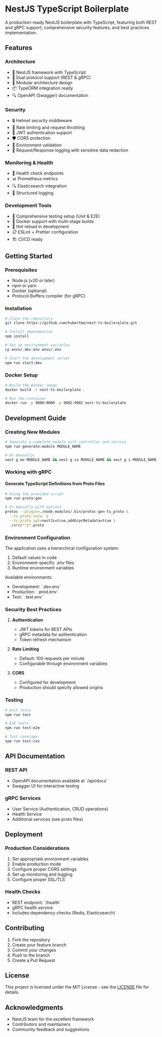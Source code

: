 # NestJS TypeScript Boilerplate

A production-ready NestJS boilerplate with TypeScript, featuring both REST and gRPC support, comprehensive security features, and best practices implementation.

## Features

### Architecture
- 🚀 NestJS framework with TypeScript
- 🔄 Dual protocol support (REST & gRPC)
- 🎯 Modular architecture design
- 📦 TypeORM integration ready
- 🔍 OpenAPI (Swagger) documentation

### Security
- 🔒 Helmet security middleware
- 🚦 Rate limiting and request throttling
- 🔑 JWT authentication support
- 🛡️ CORS protection
- 🔐 Environment validation
- 📝 Request/Response logging with sensitive data redaction

### Monitoring & Health
- 💓 Health check endpoints
- 📊 Prometheus metrics
- 🔍 Elasticsearch integration
- 📝 Structured logging

### Development Tools
- 🧪 Comprehensive testing setup (Unit & E2E)
- 🐳 Docker support with multi-stage builds
- 🔄 Hot reload in development
- 📋 ESLint + Prettier configuration
- 🏗️ CI/CD ready

## Getting Started

### Prerequisites
- Node.js (v20 or later)
- npm or yarn
- Docker (optional)
- Protocol Buffers compiler (for gRPC)

### Installation

```bash
# Clone the repository
git clone https://github.com/hubertme/nest-ts-boilerplate.git

# Install dependencies
npm install

# Set up environment variables
cp envs/.dev.env envs/.env

# Start the development server
npm run start:dev
```

### Docker Setup

```bash
# Build the Docker image
docker build -t nest-ts-boilerplate .

# Run the container
docker run -p 9000:9000 -p 9002:9002 nest-ts-boilerplate
```

## Development Guide

### Creating New Modules

```bash
# Generate a complete module with controller and service
npm run generate:module MODULE_NAME

# Or manually:
nest g mo MODULE_NAME && nest g co MODULE_NAME && nest g s MODULE_NAME
```

### Working with gRPC

#### Generate TypeScript Definitions from Proto Files

```bash
# Using the provided script
npm run proto:gen

# Or manually with options:
protoc --plugin=./node_modules/.bin/protoc-gen-ts_proto \
  --ts_proto_out=. \
  --ts_proto_opt=nestJs=true,addGrpcMetadata=true \
  ./src/**/*.proto
```

### Environment Configuration

The application uses a hierarchical configuration system:

1. Default values in code
2. Environment-specific .env files
3. Runtime environment variables

Available environments:
- Development: \`.dev.env\`
- Production: \`.prod.env\`
- Test: \`.test.env\`

### Security Best Practices

1. **Authentication**
   - JWT tokens for REST APIs
   - gRPC metadata for authentication
   - Token refresh mechanism

2. **Rate Limiting**
   - Default: 100 requests per minute
   - Configurable through environment variables

3. **CORS**
   - Configured for development
   - Production should specify allowed origins

### Testing

```bash
# Unit tests
npm run test

# E2E tests
npm run test:e2e

# Test coverage
npm run test:cov
```

## API Documentation

### REST API
- OpenAPI documentation available at \`/api/docs\`
- Swagger UI for interactive testing

### gRPC Services
- User Service (Authentication, CRUD operations)
- Health Service
- Additional services (see proto files)

## Deployment

### Production Considerations
1. Set appropriate environment variables
2. Enable production mode
3. Configure proper CORS settings
4. Set up monitoring and logging
5. Configure proper SSL/TLS

### Health Checks
- REST endpoint: \`/health\`
- gRPC health service
- Includes dependency checks (Redis, Elasticsearch)

## Contributing

1. Fork the repository
2. Create your feature branch
3. Commit your changes
4. Push to the branch
5. Create a Pull Request

## License

This project is licensed under the MIT License - see the [LICENSE](LICENSE) file for details.

## Acknowledgments

- NestJS team for the excellent framework
- Contributors and maintainers
- Community feedback and suggestions